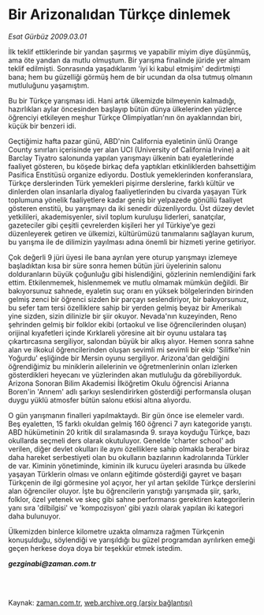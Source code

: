 # Bir Arizonalıdan Türkçe dinlemek

*Esat Gürbüz 2009.03.01*

<td class="columnist-detail">
<p>İlk teklif ettiklerinde bir yandan şaşırmış ve yapabilir miyim diye düşünmüş, ama öte yandan da mutlu olmuştum.  Bir yarışma finalinde jüride yer almam teklif edilmişti. Sonrasında yaşadıklarım 'iyi ki kabul etmişim' dedirtmişti bana; hem bu güzelliği görmüş hem de bir ucundan da olsa tutmuş olmanın mutluluğunu yaşamıştım.</p>
<p>
<div id="haberMetinDiv">
<p>Bu bir Türkçe yarışması idi. Hani artık ülkemizde bilmeyenin kalmadığı, hazırlıkları aylar öncesinden başlayıp bütün dünya ülkelerinden yüzlerce öğrenciyi etkileyen meşhur Türkçe Olimpiyatları'nın ön ayaklarından biri, küçük bir benzeri idi.
<p>Geçtiğimiz hafta pazar günü, ABD'nin California eyaletinin ünlü Orange County sınırları içerisinde yer alan UCI (University of California Irvine) a ait Barclay Tiyatro salonunda yapılan yarışmayı ülkenin batı eyaletlerinde faaliyet gösteren, bu köşede birkaç defa yaptıkları etkinliklerden bahsettiğim Pasifica Enstitüsü organize ediyordu. Dostluk yemeklerinden konferanslara, Türkçe derslerinden Türk yemekleri pişirme derslerine, farklı kültür ve dinlerden olan insanlarla diyalog faaliyetlerinden bu civarda yaşayan Türk toplumuna yönelik faaliyetlere kadar geniş bir yelpazede gönüllü faaliyet gösteren enstitü, bu yarışmayı da iki senedir düzenliyordu. Üst düzey devlet yetkilileri, akademisyenler, sivil toplum kuruluşu liderleri, sanatçılar, gazeteciler gibi çeşitli çevrelerden kişileri her yıl Türkiye'ye gezi düzenleyerek getiren ve ülkemizi, kültürümüzü tanımalarını sağlayan kurum, bu yarışma ile de dilimizin yayılması adına önemli bir hizmeti yerine getiriyor.
<p>Çok değerli 9 jüri üyesi ile bana ayrılan yere oturup yarışmayı izlemeye başladıktan kısa bir süre sonra hemen bütün jüri üyelerinin salonu dolduranların büyük çoğunluğu gibi hislendiğini, gözlerinin nemlendiğini fark ettim. Etkilenmemek, hislenmemek ve mutlu olmamak mümkün değildi. Bir bakıyorsunuz sahnede, eyaletin suç oranı en yüksek bölgelerinden birinden gelmiş zenci bir öğrenci sizden bir parçayı seslendiriyor, bir bakıyorsunuz, bu sefer tam tersi özelliklere sahip bir yerden gelmiş beyaz bir Amerikalı yine sizden, sizin dilinizle bir şiir okuyor. Nevada'nın kuzeyinden, Reno şehrinden gelmiş bir folklor ekibi (ortaokul ve lise öğrencilerinden oluşan) orijinal kıyafetleri içinde Kırklareli yöresine ait bir oyunu ustalara taş çıkartırcasına sergiliyor, salondan büyük bir alkış alıyor. Hemen sonra sahne alan ve ilkokul öğrencilerinden oluşan sevimli mi sevimli bir ekip 'Silifke'nin Yoğurdu' eşliğinde bir Mersin oyunu sergiliyor. Arizona'dan geldiğini öğrendiğimiz bu miniklerin ailelerinin ve öğretmenlerinin onları izlerken gösterdikleri heyecanı ve yüzlerinden akan mutluluğu da görebiliyorduk. Arizona Sonoran Bilim Akademisi İlköğretim Okulu öğrencisi Arianna Boren'in 'Annem' adlı şarkıyı seslendirirken gösterdiği performansla oluşan duygu yüklü atmosfer bütün salonu etkisi altına alıyordu.
<p>O gün yarışmanın finalleri yapılmaktaydı. Bir gün önce ise elemeler vardı. Beş eyaletten, 15 farklı okuldan gelmiş 160 öğrenci 7 ayrı kategoride yarıştı. ABD hükümetinin 20 kritik dil sıralamasında 9. sıraya koyduğu Türkçe, bazı okullarda seçmeli ders olarak okutuluyor. Genelde 'charter school' adı verilen, diğer devlet okulları ile aynı özelliklere sahip olmakla beraber biraz daha hareket serbestiyeti olan bu okulların bazılarının kadrolarında Türkler de var. Kiminin yönetiminde, kiminin ilk kurucu üyeleri arasında bu ülkede yaşayan Türklerin olması ve onların eğitimde gösterdiği gayret ve başarı Türkçenin de ilgi görmesine yol açıyor, her yıl artan şekilde Türkçe derslerini alan öğrenciler oluyor. İşte bu öğrencilerin yarıştığı yarışmada şiir, şarkı, folklor, özel yetenek ve skeç gibi sahne performansı gerektiren kategorilerin yanı sıra 'dilbilgisi' ve 'kompozisyon' gibi yazılı olarak yapılan iki kategori daha bulunuyor.
<p>Ülkemizden binlerce kilometre uzakta olmamıza rağmen Türkçenin konuşulduğu, söylendiği ve yarışıldığı bu güzel programdan ayrılırken emeği geçen herkese doya doya bir teşekkür etmek istedim. 
<p><i><b>gezginabi@zaman.com.tr</b></i></p></p></p></p></p></p></div>
</p>


<p><br>
		 </br></p></td>

Kaynak: [zaman.com.tr](http://zaman.com.tr/yazar.do?yazino=820239), [web.archive.org (arşiv bağlantısı)](http://web.archive.org/web/20111010035045/http://www.zaman.com.tr:80/yazar.do?yazino=820239)
